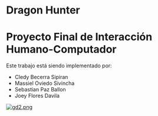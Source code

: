 # Dragon Hunter
# Proyecto Final de Interacción Humano-Computador

Este trabajo está siendo implementado por:
- Cledy Becerra Sipiran
- Massiel Oviedo Sivincha
- Sebastian Paz Ballon
- Joey Flores Davila

[![gd2.png](https://i.postimg.cc/RVXJtW0X/gd2.png)](https://postimg.cc/HV8LDsXy)
